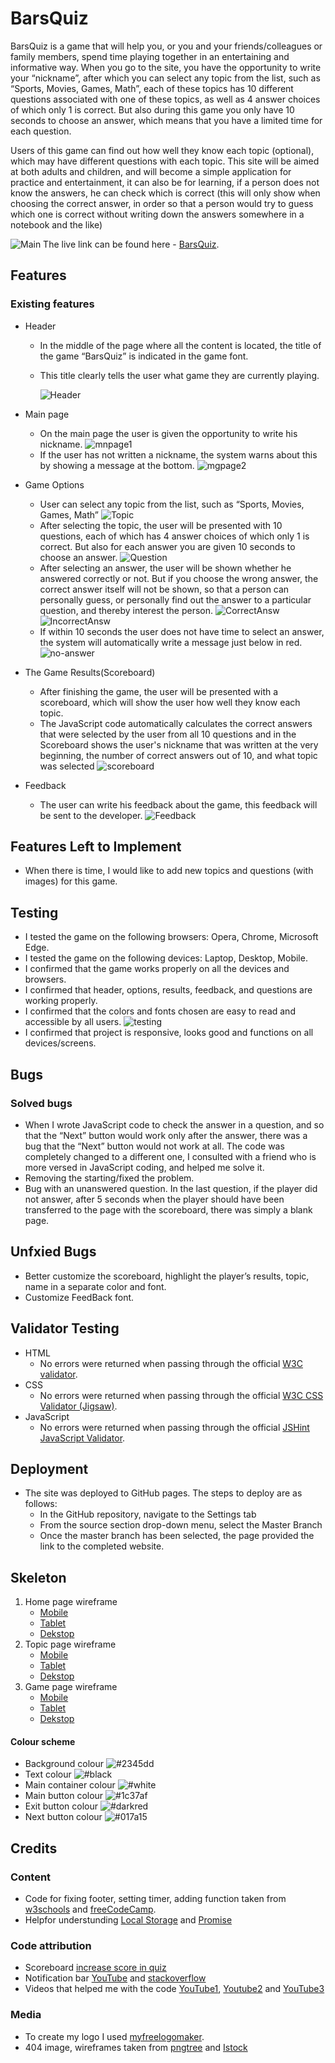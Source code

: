 # BarsQuiz
BarsQuiz is a game that will help you, or you and your friends/colleagues or family members, spend time playing together in an entertaining and informative way. When you go to the site, you have the opportunity to write your “nickname”, after which you can select any topic from the list, such as “Sports, Movies, Games, Math”, each of these topics has 10 different questions associated with one of these topics, as well as 4 answer choices of which only 1 is correct. But also during this game you only have 10 seconds to choose an answer, which means that you have a limited time for each question.

Users of this game can find out how well they know each topic (optional), which may have different questions with each topic. This site will be aimed at both adults and children, and will become a simple application for practice and entertainment, it can also be for learning, if a person does not know the answers, he can check which is correct (this will only show when choosing the correct answer, in order so that a person would try to guess which one is correct without writing down the answers somewhere in a notebook and the like)

![Main](assets/Readme-photo/Main.png)
The live link can be found here - [BarsQuiz](https://barsllvl.github.io/barsquiz/).

## Features
### Existing features
- Header
    - In the middle of the page where all the content is located, the title of the game “BarsQuiz” is indicated in the game font.
    - This title clearly tells the user what game they are currently playing.

        ![Header](assets/Readme-photo/Header.png)

- Main page
    - On the main page the user is given the opportunity to write his nickname.
    ![mnpage1](assets/Readme-photo/mnpage1.png)
    - If the user has not written a nickname, the system warns about this by showing a message at the bottom.
    ![mgpage2](assets/Readme-photo/mnpage2.png)

- Game Options
    - User can select any topic from the list, such as “Sports, Movies, Games, Math”
    ![Topic](assets/Readme-photo/Topic.png)
    - After selecting the topic, the user will be presented with 10 questions, each of which has 4 answer choices of which only 1 is correct. But also for each answer you are given 10 seconds to choose an answer. 
    ![Question](assets/Readme-photo/Choice.png)
    - After selecting an answer, the user will be shown whether he answered correctly or not. But if you choose the wrong answer, the correct answer itself will not be shown, so that a person can personally guess, or personally find out the answer to a particular question, and thereby interest the person.
    ![CorrectAnsw](assets/Readme-photo/CorrectAnsw.png)
    ![IncorrectAnsw](assets/Readme-photo/IncorrectAnsw.png)
    - If within 10 seconds the user does not have time to select an answer, the system will automatically write a message just below in red.
    ![no-answer](assets/Readme-photo/no-answer.png)
- The Game Results(Scoreboard)
    - After finishing the game, the user will be presented with a scoreboard, which will show the user how well they know each topic.
    - The JavaScript code automatically calculates the correct answers that were selected by the user from all 10 questions and in the Scoreboard shows the user's nickname that was written at the very beginning, the number of correct answers out of 10, and what topic was selected
    ![scoreboard](assets/Readme-photo/scoreboard.png)

- Feedback
    - The user can write his feedback about the game, this feedback will be sent to the developer.
    ![Feedback](assets/Readme-photo/feedback.png)
## Features Left to Implement
- When there is time, I would like to add new topics and questions (with images) for this game.
## Testing
- I tested the game on the following browsers: Opera, Chrome, Microsoft Edge.
- I tested the game on the following devices: Laptop, Desktop, Mobile.
- I confirmed that the game works properly on all the devices and browsers.
- I confirmed that header, options, results, feedback, and questions are working properly.
- I confirmed that the colors and fonts chosen are easy to read and accessible by all users.
![testing](assets/Readme-photo/testing.png)
- I confirmed that project is responsive, looks good and functions on all devices/screens.
## Bugs
### Solved bugs
- When I wrote JavaScript code to check the answer in a question, and so that the “Next” button would work only after the answer, there was a bug that the “Next” button would not work at all. The code was completely changed to a different one, I consulted with a friend who is more versed in JavaScript coding, and helped me solve it.
- Removing the starting/fixed the problem.
- Bug with an unanswered question. In the last question, if the player did not answer, after 5 seconds when the player should have been transferred to the page with the scoreboard, there was simply a blank page.
## Unfxied Bugs
- Better customize the scoreboard, highlight the player’s results, topic, name in a separate color and font.
- Customize FeedBack font.
## Validator Testing
- HTML
    - No errors were returned when passing through the official [W3C validator](https://validator.w3.org/#validate_by_uri).
- CSS
    - No errors were returned when passing through the official [W3C CSS Validator (Jigsaw)](https://jigsaw.w3.org/css-validator/).
- JavaScript
    - No errors were returned when passing through the official [JSHint JavaScript Validator](https://jshint.com).
## Deployment
- The site was deployed to GitHub pages. The steps to deploy are as follows:
    - In the GitHub repository, navigate to the Settings tab
    - From the source section drop-down menu, select the Master Branch
    - Once the master branch has been selected, the page provided the link to the completed website.

## Skeleton
1. Home page wireframe
    - [Mobile](https://github.com/BarslLVl/barsquiz/blob/main/assets/wireframes/home/phone.png)
    - [Tablet](https://github.com/BarslLVl/barsquiz/blob/main/assets/wireframes/home/tablet.png)
    - [Dekstop](https://github.com/BarslLVl/barsquiz/blob/main/assets/wireframes/home/dekstop.png)
2. Topic page wireframe
    - [Mobile](https://github.com/BarslLVl/barsquiz/blob/main/assets/wireframes/topic/phone.png)
    - [Tablet](https://github.com/BarslLVl/barsquiz/blob/main/assets/wireframes/topic/tablet.png)
    - [Dekstop](https://github.com/BarslLVl/barsquiz/blob/main/assets/wireframes/topic/dekstop.png)
3. Game page wireframe
    - [Mobile](https://github.com/BarslLVl/barsquiz/blob/main/assets/wireframes/game/phone.png)
    - [Tablet](https://github.com/BarslLVl/barsquiz/blob/main/assets/wireframes/game/tablet.png)
    - [Dekstop](https://github.com/BarslLVl/barsquiz/blob/main/assets/wireframes/game/dekstop.png)
#### Colour scheme
- Background colour  ![#2345dd](https://placehold.co/5x5/2345dd/2345dd)<br>
- Text colour ![#black](https://placehold.co/5x5/black/black)<br>
- Main container colour ![#white](https://placehold.co/5x5/white/white)<br>
- Main button colour ![#1c37af](https://placehold.co/5x5/1c37af/1c37af)<br>
- Exit button colour ![#darkred](https://placehold.co/5x5/darkred/darkred)<br>
- Next button colour ![#017a15](https://placehold.co/5x5/017a15/017a15)<br>
## Credits
### Content
- Code for fixing footer, setting timer, adding function taken from [w3schools](https://www.w3schools.com) and [freeCodeCamp](https://www.freecodecamp.org).
 - Helpfor understunding [Local Storage](https://javascript.info/localstorage) and [Promise](https://gomakethings.com/promise-based-xhr/)
 ### Code attribution
 - Scoreboard [increase score in quiz](https://stackoverflow.com/questions/70953748/increase-score-in-quiz-using-javascript)
 - Notification bar [YouTube](https://www.youtube.com/watch?v=mkNITfM1gm8&ab_channel=GreatStack) and [stackoverflow](https://stackoverflow.com/questions/39646065/make-notification-bar-slide-up-from-the-bottom)
 - Videos that helped me with the code [YouTube1](https://www.youtube.com/watch?v=PBcqGxrr9g8&ab_channel=GreatStack), [Youtube2](https://www.youtube.com/watch?v=riDzcEQbX6k&ab_channel=WebDevSimplified) and [YouTube3](https://www.youtube.com/watch?v=Vp8x8-reqZA&ab_channel=Codehal)
### Media
- To create my logo I used [myfreelogomaker](https://myfreelogomaker.com).
- 404 image, wireframes taken from [pngtree](https://pngtree.com) and [Istock](https://www.istockphoto.com/illustrations/computer-sketch-desktop-pc-desk) 